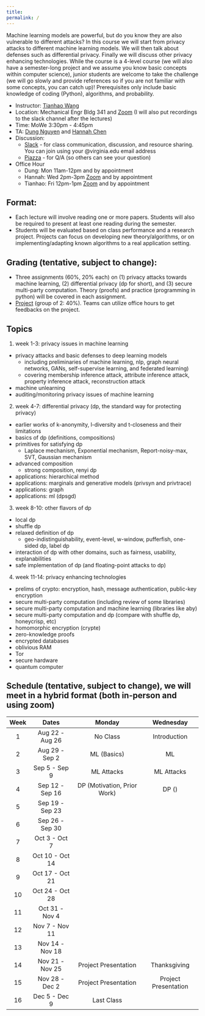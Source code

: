 ```yaml
---
title: 
permalink: /
---
```



Machine learning models are powerful, but do you know they are also vulnerable to different attacks?  In this course we will start from privacy attacks to different machine learning models.  We will then talk about defenses such as differential privacy.  Finally we will discuss other privacy enhancing technologies.  While the course is a 4-level course (we will also have a semester-long project and we assume you know basic concepts within computer science), junior students are welcome to take the challenge (we will go slowly and provide references so if you are not familiar with some concepts, you can catch up)! Prerequisites only include basic knowledge of coding (Python), algorithms, and probability.


- Instructor: [Tianhao Wang](https://tianhao.wang)
- Location: Mechanical Engr Bldg 341 and [Zoom](https://virginia.zoom.us/j/91717635982?pwd=dVNEaHJ3VjJxaVBFTDRmMUlvU3VDZz09&from=addon) (I will also put recordings to the slack channel after the lectures)
- Time: MoWe 3:30pm - 4:45pm
- TA: [Dung Nguyen](https://biocomplexity.virginia.edu/person/dung-nguyen) and [Hannah Chen](https://hannahxchen.github.io/)
- Discussion: 
  - [Slack](https://fall22dataprivacy.slack.com) - for class communication, discussion, and resource sharing. You can join using your @virginia.edu email address
  - [Piazza](https://piazza.com/virginia/fall2022/cs4501) - for Q/A (so others can see your question)
- Office Hour
  - Dung: Mon 11am-12pm and by appointment
  - Hannah: Wed 2pm-3pm [Zoom](https://virginia.zoom.us/j/6523934504) and by appointment
  - Tianhao: Fri 12pm-1pm [Zoom](https://virginia.zoom.us/j/95103321825?pwd=d09vN3lDOEhJaUduWGpocURxem80dz09&from=addon) and by appointment

## Format:
- Each lecture will involve reading one or more papers. Students will also be required to present at least one reading during the semester.
- Students will be evaluated based on class performance and a research project. Projects can focus on developing new theory/algorithms, or on implementing/adapting known algorithms to a real application setting. 



## Grading (tentative, subject to change): 
- Three assignments (60%, 20% each) on (1) privacy attacks towards machine learning, (2) differential privacy (dp for short), and (3) secure multi-party computation. Theory (proofs) and practice (programming in python) will be covered in each assignment.
- [Project](project.md) (group of 2: 40%).  Teams can utilize office hours to get feedbacks on the project. 

## Topics
1. week 1-3: privacy issues in machine learning
- privacy attacks and basic defenses to deep learning models 
  - including preliminaries of machine learning, nlp, graph neural networks, GANs, self-supervise learning, and federated learning)
  - covering membership inference attack, attribute inference attack, property inference attack, reconstruction attack
- machine unlearning
- auditing/monitoring privacy issues of machine learning 

2. week 4-7: differential privacy (dp, the standard way for protecting privacy)
- earlier works of k-anonymity, l-diversity and t-closeness and their limitations
- basics of dp (definitions, compositions)
- primitives for satisfying dp
  - Laplace mechanism, Exponential mechanism, Report-noisy-max, SVT, Gaussian mechanism
- advanced composition
  - strong composition, renyi dp
- applications: hierarchical method
- applications: marginals and generative models (privsyn and privtrace)
- applications: graph 
- applications: ml (dpsgd)

3. week 8-10: other flavors of dp
- local dp
- shuffle dp
- relaxed definition of dp 
  - geo-indistinguishability, event-level, w-window, pufferfish, one-sided dp, label dp
- interaction of dp with other domains, such as fairness, usability, explanabilities
- safe implementation of dp (and floating-point attacks to dp)

4. week 11-14: privacy enhancing technologies
- prelims of crypto: encryption, hash, message authentication, public-key encryption
- secure multi-party computation (including review of some libraries)
- secure multi-party computation and machine learning (libraries like aby)
- secure multi-party computation and dp (compare with shuffle dp, honeycrisp, etc)
- homomorphic encryption (crypte)
- zero-knowledge proofs
- encrypted databases
- oblivious RAM
- Tor
- secure hardware
- quantum computer 

## Schedule (tentative, subject to change), we will meet in a hybrid format (both in-person and using zoom)

| Week |       Dates      |                            Monday                            |                            Wednesday                            |
| :--: | :--------------: | :----------------------------------------------------------: | :-------------------------------------------------------------: |
|  1   | Aug 22 - Aug 26  |               No Class                                       |                   Introduction                                  |
|  2   | Aug 29 - Sep 2   |               ML (Basics)                                               |ML                                                                  |
|  3   | Sep 5 - Sep 9    |ML Attacks                                                              |ML Attacks                                                                 |
|  4   | Sep 12 - Sep 16  |DP (Motivation, Prior Work)                                                              |DP ()                                                                 |
|  5   | Sep 19 - Sep 23  |                                                              |                                                                 |
|  6   | Sep 26 - Sep 30  |                                                              |                                                                 |
|  7   | Oct 3 - Oct 7    |                                                              |                                                                 |
|  8   | Oct 10 - Oct 14  |                                                              |                                                                 |
|  9   | Oct 17 - Oct 21  |                                                              |                                                                 |
|  10  | Oct 24 - Oct 28  |                                                              |                                                                 |
|  11  | Oct 31 - Nov 4   |                                                              |                                                                 |
|  12  | Nov 7 - Nov 11   |                                                              |                                                                 |
|  13  | Nov 14 - Nov 18  |                                                              |                                                                 |
|  14  | Nov 21 - Nov 25  |             Project Presentation                             |          Thanksgiving                                           |
|  15  | Nov 28 - Dec 2   |             Project Presentation                             |          Project Presentation                                   |
|  16  | Dec 5 - Dec 9    |             Last Class                                       |                                                                 |

